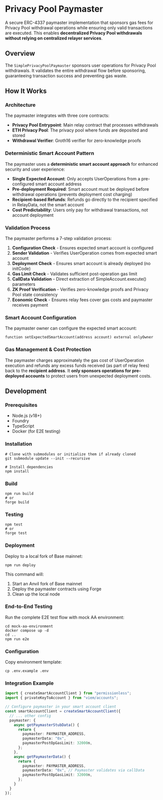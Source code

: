 # Privacy Pool Paymaster

A secure ERC-4337 paymaster implementation that sponsors gas fees for Privacy Pool withdrawal operations while ensuring only valid transactions are executed. This enables **decentralized Privacy Pool withdrawals without relying on centralized relayer services**.

## Overview

The `SimplePrivacyPoolPaymaster` sponsors user operations for Privacy Pool withdrawals. It validates the entire withdrawal flow before sponsoring, guaranteeing transaction success and preventing gas waste.

## How It Works

### Architecture
The paymaster integrates with three core contracts:
- **Privacy Pool Entrypoint**: Main relay contract that processes withdrawals
- **ETH Privacy Pool**: The privacy pool where funds are deposited and stored  
- **Withdrawal Verifier**: Groth16 verifier for zero-knowledge proofs

### Deterministic Smart Account Pattern
The paymaster uses a **deterministic smart account approach** for enhanced security and user experience:
- **Single Expected Account**: Only accepts UserOperations from a pre-configured smart account address
- **Pre-deployment Required**: Smart account must be deployed before withdrawal operations (prevents deployment cost charging)
- **Recipient-based Refunds**: Refunds go directly to the recipient specified in RelayData, not the smart account
- **Cost Predictability**: Users only pay for withdrawal transactions, not account deployment

### Validation Process
The paymaster performs a 7-step validation process:
1. **Configuration Check** - Ensures expected smart account is configured
2. **Sender Validation** - Verifies UserOperation comes from expected smart account  
3. **Deployment Check** - Ensures smart account is already deployed (no initCode)
4. **Gas Limit Check** - Validates sufficient post-operation gas limit
5. **CallData Validation** - Direct extraction of SimpleAccount.execute() parameters
6. **ZK Proof Verification** - Verifies zero-knowledge proofs and Privacy Pool state consistency
7. **Economic Check** - Ensures relay fees cover gas costs and paymaster receives payment

### Smart Account Configuration  
The paymaster owner can configure the expected smart account:

```solidity
function setExpectedSmartAccount(address account) external onlyOwner
```

### Gas Management & Cost Protection
The paymaster charges approximately the gas cost of UserOperation execution and refunds any excess funds received (as part of relay fees) back to the **recipient address**. It **only sponsors operations for pre-deployed accounts** to protect users from unexpected deployment costs.

## Development

### Prerequisites

- Node.js (v18+)
- Foundry
- TypeScript
- Docker (for E2E testing)

### Installation

```shell
# Clone with submodules or initialize them if already cloned
git submodule update --init --recursive

# Install dependencies
npm install
```

### Build

```shell
npm run build
# or
forge build
```

### Testing

```shell
npm test
# or
forge test
```

### Deployment

Deploy to a local fork of Base mainnet:

```shell
npm run deploy
```

This command will:
1. Start an Anvil fork of Base mainnet
2. Deploy the paymaster contracts using Forge
3. Clean up the local node

### End-to-End Testing

Run the complete E2E test flow with mock AA environment:

```shell
cd mock-aa-environment
docker compose up -d
cd ..
npm run e2e
```

### Configuration

Copy environment template:
```shell
cp .env.example .env
```

### Integration Example

```typescript
import { createSmartAccountClient } from "permissionless";
import { privateKeyToAccount } from "viem/accounts";

// Configure paymaster in your smart account client
const smartAccountClient = createSmartAccountClient({
  // ... other config
  paymaster: {
    async getPaymasterStubData() {
      return {
        paymaster: PAYMASTER_ADDRESS,
        paymasterData: "0x",
        paymasterPostOpGasLimit: 32000n,
      };
    },
    async getPaymasterData() {
      return {
        paymaster: PAYMASTER_ADDRESS,
        paymasterData: "0x", // Paymaster validates via callData
        paymasterPostOpGasLimit: 32000n,
      };
    }
  }
});
```
